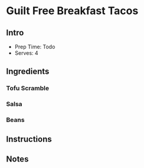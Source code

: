 # Guilt Free Breakfast Tacos

## Intro

- Prep Time: Todo
- Serves: 4

## Ingredients

### Tofu Scramble

### Salsa

### Beans

## Instructions

## Notes
